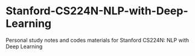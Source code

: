 # Stanford-CS224N-NLP-with-Deep-Learning
Personal study notes and codes materials for Stanford CS224N: NLP with Deep Learning
